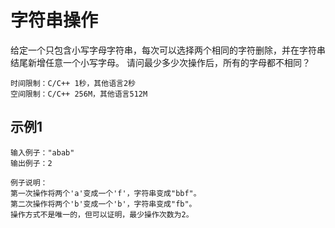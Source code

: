 # 字符串操作
给定一个只包含小写字母字符串，每次可以选择两个相同的字符删除，并在字符串结尾新增任意一个小写字母。
请问最少多少次操作后，所有的字母都不相同？

```
时间限制：C/C++ 1秒，其他语言2秒
空间限制：C/C++ 256M，其他语言512M
```

## 示例1
```aidl
输入例子："abab"
输出例子：2

例子说明：
第一次操作将两个'a'变成一个'f'，字符串变成"bbf"。
第二次操作将两个'b'变成一个'b'，字符串变成"fb"。
操作方式不是唯一的，但可以证明，最少操作次数为2。
```
